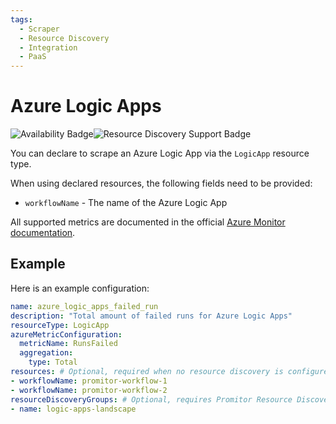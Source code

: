 ```yaml
---
tags:
  - Scraper
  - Resource Discovery
  - Integration
  - PaaS
---
```


# Azure Logic Apps

![Availability Badge](https://img.shields.io/badge/Available%20Starting-v2.0-green.svg)![Resource Discovery Support Badge](https://img.shields.io/badge/Support%20for%20Resource%20Discovery-Yes-green.svg)

You can declare to scrape an Azure Logic App via the `LogicApp`
resource type.

When using declared resources, the following fields need to be provided:

- `workflowName` - The name of the Azure Logic App

All supported metrics are documented in the official [Azure Monitor documentation](https://learn.microsoft.com/en-us/azure/azure-monitor/essentials/metrics-supported#microsoftlogicworkflows).

## Example

Here is an example configuration:

```yaml
name: azure_logic_apps_failed_run
description: "Total amount of failed runs for Azure Logic Apps"
resourceType: LogicApp
azureMetricConfiguration:
  metricName: RunsFailed
  aggregation:
    type: Total
resources: # Optional, required when no resource discovery is configured
- workflowName: promitor-workflow-1
- workflowName: promitor-workflow-2
resourceDiscoveryGroups: # Optional, requires Promitor Resource Discovery agent (https://docs.promitor.io/latest/how-it-works#using-resource-discovery)
- name: logic-apps-landscape
```
